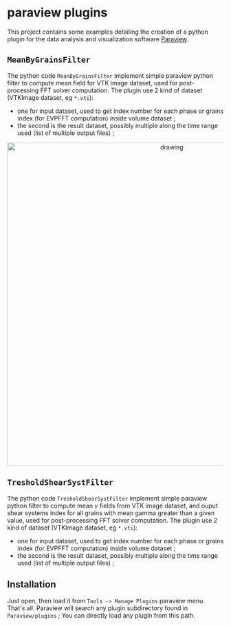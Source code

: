 # paraview plugins

This project  contains some examples detailing the creation of a python plugin for the data analysis and visualization software [Paraview](https://www.paraview.org/).

## `MeanByGrainsFilter`

The python code `MeanByGrainsFilter` implement simple paraview python filter to compute mean field for VTK image dataset, used for post-processing FFT solver computation. The plugin use 2 kind of dataset (VTKImage dataset, eg `*.vti`): 

- one for input dataset, used to get index number for each phase or grains index (for EVPFFT computation) inside volume dataset ;
- the second is the result dataset, possibly multiple along the time range used (list of multiple output files) ;

<p align="center">
<img src="" alt="drawing" width="750"/>
</p>


## `TresholdShearSystFilter`

The python code `TresholdShearSystFilter` implement simple paraview python filter to compute mean $\gamma$ fields from VTK image dataset, and ouput shear systems index for all grains with mean gamma greater than a given value, used for post-processing FFT solver computation. The plugin use 2 kind of dataset (VTKImage dataset, eg `*.vti`): 

- one for input dataset, used to get index number for each phase or grains index (for EVPFFT computation) inside volume dataset ;
- the second is the result dataset, possibly multiple along the time range used (list of multiple output files) ;

## Installation

Just open, then load it from `Tools -> Manage Plugins` paraview menu. That's all. Paraview will search any plugin subdirectory found in `Paraview/plugins` ; You can directly load any plugin from this path.




